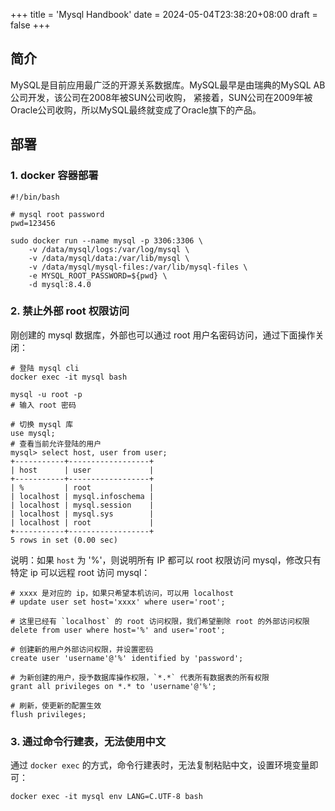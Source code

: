 +++
title = 'Mysql Handbook'
date = 2024-05-04T23:38:20+08:00
draft = false
+++

## 简介

MySQL是目前应用最广泛的开源关系数据库。MySQL最早是由瑞典的MySQL AB公司开发，该公司在2008年被SUN公司收购，
紧接着，SUN公司在2009年被Oracle公司收购，所以MySQL最终就变成了Oracle旗下的产品。

## 部署

### 1. docker 容器部署

```shell
#!/bin/bash

# mysql root password
pwd=123456

sudo docker run --name mysql -p 3306:3306 \
	-v /data/mysql/logs:/var/log/mysql \
	-v /data/mysql/data:/var/lib/mysql \
	-v /data/mysql/mysql-files:/var/lib/mysql-files \
	-e MYSQL_ROOT_PASSWORD=${pwd} \
	-d mysql:8.4.0
```

### 2. 禁止外部 root 权限访问

刚创建的 mysql 数据库，外部也可以通过 root 用户名密码访问，通过下面操作关闭：

```shell script
# 登陆 mysql cli
docker exec -it mysql bash

mysql -u root -p
# 输入 root 密码

# 切换 mysql 库
use mysql;
# 查看当前允许登陆的用户
mysql> select host, user from user;
+-----------+------------------+
| host      | user             |
+-----------+------------------+
| %         | root             |
| localhost | mysql.infoschema |
| localhost | mysql.session    |
| localhost | mysql.sys        |
| localhost | root             |
+-----------+------------------+
5 rows in set (0.00 sec)
```
说明：如果 `host` 为 '%'，则说明所有 IP 都可以 root 权限访问 mysql，修改只有特定 ip 可以远程 root 访问 mysql：
```shell script
# xxxx 是对应的 ip，如果只希望本机访问，可以用 localhost
# update user set host='xxxx' where user='root';

# 这里已经有 `localhost` 的 root 访问权限，我们希望删除 root 的外部访问权限
delete from user where host='%' and user='root';

# 创建新的用户外部访问权限，并设置密码
create user 'username'@'%' identified by 'password';

# 为新创建的用户，授予数据库操作权限，`*.*` 代表所有数据表的所有权限
grant all privileges on *.* to 'username'@'%';

# 刷新，使更新的配置生效
flush privileges;
```

### 3. 通过命令行建表，无法使用中文

通过 `docker exec` 的方式，命令行建表时，无法复制粘贴中文，设置环境变量即可：
```shell script
docker exec -it mysql env LANG=C.UTF-8 bash
```

